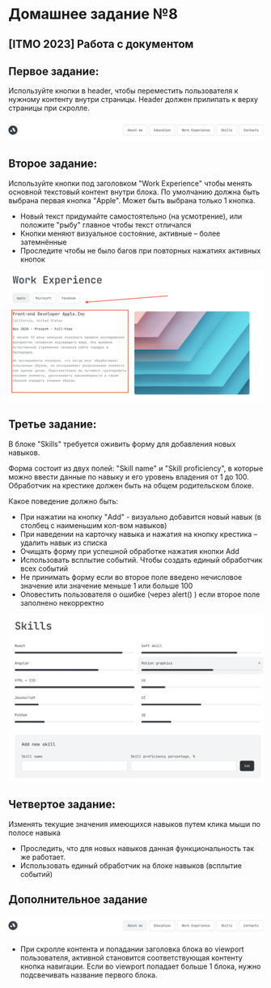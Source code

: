 # Домашнее задание №8
## [ITMO 2023] Работа с документом

## Первое задание:
Используйте кнопки в header, чтобы переместить пользователя к нужному контенту внутри страницы.
Header должен прилипать к верху страницы при скролле.

![header-buttons](assets/header.png?raw=true "header-buttons")

## Второе задание:
Используйте кнопки под заголовком "Work Experience" чтобы менять основной текстовый контент внутри блока.
По умолчанию должна быть выбрана первая кнопка "Apple". Может быть выбрана только 1 кнопка.

- Новый текст придумайте самостоятельно (на усмотрение), или положите "рыбу" главное чтобы текст отличался
- Кнопки меняют визуальное состояние, активные – более затемнённые
- Проследите чтобы не было багов при повторных нажатиях активных кнопок

![block-scrolling](assets/block-scrolling.png "block-scrolling")

## Третье задание:
В блоке "Skills" требуется оживить форму для добавления новых навыков.

Форма состоит из двух полей: "Skill name" и "Skill proficiency", в которые можно ввести данные по навыку и его уровень владения от 1 до 100.
Обработчик на крестике должен быть на общем родительском блоке.

Какое поведение должно быть:
- При нажатии на кнопку "Add" - визуально добавится новый навык (в столбец с наименьшим кол-вом навыков)
- При наведении на карточку навыка и нажатия на кнопку крестика – удалить навык из списка
- Очищать форму при успешной обработке нажатия кнопки Add
- Использовать всплытие событий. Чтобы создать единый обработчик всех событий
- Не принимать форму если во второе поле введено нечисловое значение или значение меньше 1 или больше 100
- Оповестить пользователя о ошибке (через alert() ) если второе поле заполнено некорректно

![skills-editing](assets/skills-editing.png "skills-editing")

## Четвертое задание:
Изменять текущие значения имеющихся навыков путем клика мыши по полосе навыка
- Проследить, что для новых навыков данная функциональность так же работает.
- Использовать единый обработчик на блоке навыков (всплытие событий)

## Дополнительное задание
![header-buttons](assets/header2.png "header-buttons")
- При скролле контента и попадании заголовка блока во viewport пользователя, активной становится соответствующая контенту кнопка навигации.
  Если во viewport попадает больше 1 блока, нужно подсвечивать название первого блока.
